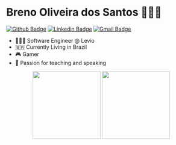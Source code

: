 # Breno Oliveira dos Santos 🧑🏼‍💻

[![Github Badge](https://img.shields.io/badge/-Github-000?style=flat-square&logo=Github&logoColor=white&link=https://github.com/lucasgdb)](https://github.com/brenoos)
[![Linkedin Badge](https://img.shields.io/badge/-LinkedIn-blue?style=flat-square&logo=Linkedin&logoColor=white&link=https://www.linkedin.com/in/rebeccamanzi/)](https://www.linkedin.com/in/brenoos/)
[![Gmail Badge](https://img.shields.io/badge/-Gmail-c14438?style=flat-square&logo=Gmail&logoColor=white&link=mailto:breno.oliver07@gmail.com)](mailto:breno.oliver07@gmail.com)

 - 👨🏼‍💻  Software Engineer @ Levio
 - 🇧🇷  Currently Living in Brazil
 - 🎮  Gamer
 - 💬  Passion for teaching and speaking
<div align="center">
<img height="180em" src="https://github-readme-stats.vercel.app/api?username=brenoos&show_icons=true&theme=radical&include_all_commits=true&count_private=true"/>
<img height="180em" src="https://github-readme-stats.vercel.app/api/top-langs/?username=brenoos&layout=compact&langs_count=7&theme=radical"/>
</div>

